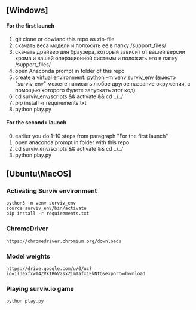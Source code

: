 ## [Windows] 
#### For the first launch 

1) git clone or dowland this repo as zip-file
2) скачать веса модели и положить ее в папку /support_files/
3) скачать драйвер для браузера, который зависит от вашей версии хрома и вашей операционной системы и положить его в папку /support_files/
4) open Anaconda prompt in folder of this repo
5) create a virtual environment: python –m venv surviv_env  (вместо "surviv_env" можете написать любое другое название окружения, с помощью которого будете запускать этот код)
6) cd surviv_env/scripts && activate && cd ../../
7) pip install -r requirements.txt
8) python play.py

#### For the second+ launch 
0) earlier you do 1-10 steps from paragraph "For the first launch"
1) open anaconda prompt in folder with this repo
2) cd surviv_env/scripts && activate && cd ../../
3) python play.py

## [Ubuntu\MacOS] 
### Activating Surviv environment
```
python3 -m venv surviv_env 
source surviv_env/bin/activate
pip install -r requirements.txt 
```

### ChromeDriver

```
https://chromedriver.chromium.org/downloads
```

### Model weights

```
https://drive.google.com/u/0/uc?id=1l3exfxwT4ZVk1R6V2sxZimTafx1EkNtO&export=download
```

### Playing surviv.io game
```
python play.py
```
